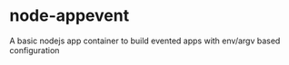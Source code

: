 # node-appevent
A basic nodejs app container to build evented apps with env/argv based configuration
